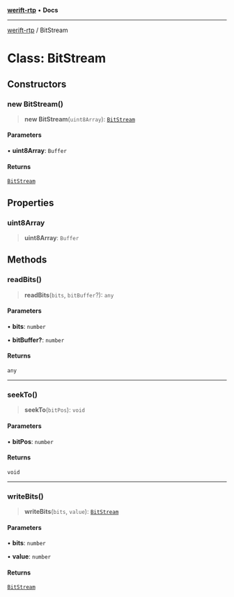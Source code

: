 [**werift-rtp**](../README.md) • **Docs**

***

[werift-rtp](../globals.md) / BitStream

# Class: BitStream

## Constructors

### new BitStream()

> **new BitStream**(`uint8Array`): [`BitStream`](BitStream.md)

#### Parameters

• **uint8Array**: `Buffer`

#### Returns

[`BitStream`](BitStream.md)

## Properties

### uint8Array

> **uint8Array**: `Buffer`

## Methods

### readBits()

> **readBits**(`bits`, `bitBuffer`?): `any`

#### Parameters

• **bits**: `number`

• **bitBuffer?**: `number`

#### Returns

`any`

***

### seekTo()

> **seekTo**(`bitPos`): `void`

#### Parameters

• **bitPos**: `number`

#### Returns

`void`

***

### writeBits()

> **writeBits**(`bits`, `value`): [`BitStream`](BitStream.md)

#### Parameters

• **bits**: `number`

• **value**: `number`

#### Returns

[`BitStream`](BitStream.md)
